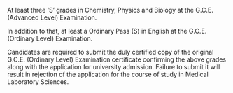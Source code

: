 At least three ‘S’ grades in Chemistry, Physics and Biology at the G.C.E. (Advanced
Level) Examination.

In addition to that, at least a Ordinary Pass (S) in English at the G.C.E. (Ordinary Level)
Examination.

Candidates are required to submit the duly certified copy of the original G.C.E. (Ordinary
Level) Examination certificate confirming the above grades along with the application for
university admission. Failure to submit it will result in rejection of the application for the
course of study in Medical Laboratory Sciences.